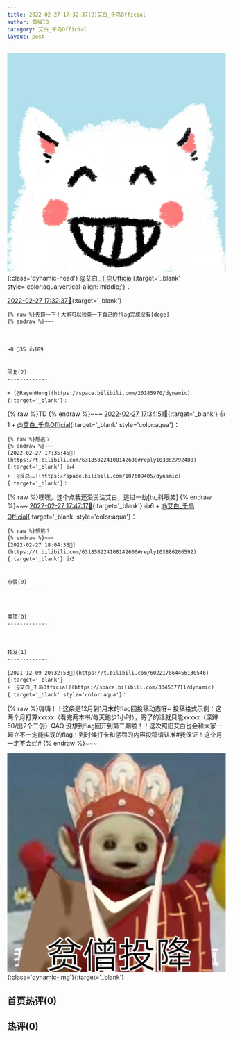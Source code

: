 ```yaml
---
title: 2022-02-27 17:32:37(2)艾白_千鸟Official
author: 御坂IO
category: 艾白_千鸟Official
layout: post
---
```


![img](/images/9ae8b9445fd0665cc014d9080156a45271be73c6.jpg){:class='dynamic-head'}
[@艾白_千鸟Official](https://space.bilibili.com/334537711/dynamic){:target='_blank' style='color:aqua;vertical-align: middle;'}：

[2022-02-27 17:32:37🔗](https://t.bilibili.com/631858224108142600){:target='_blank'}

~~~
{% raw %}先捞一下！大家可以检查一下自己的flag完成没有[doge]
{% endraw %}~~~



↪️0 💬35 👍189


回复(2)
-------------

+ [@RayenHong](https://space.bilibili.com/20185970/dynamic){:target='_blank'}：
~~~
{% raw %}TD
{% endraw %}~~~
[2022-02-27 17:34:51🔗](https://t.bilibili.com/631858224108142600#reply103882837584){:target='_blank'} 👍1
    + [@艾白_千鸟Official](https://space.bilibili.com/334537711/dynamic){:target='_blank' style='color:aqua'}：
~~~
{% raw %}想逃？
{% endraw %}~~~
[2022-02-27 17:35:45🔗](https://t.bilibili.com/631858224108142600#reply103882792480){:target='_blank'} 👍4
+ [@艮总灬](https://space.bilibili.com/107609405/dynamic){:target='_blank'}：
~~~
{% raw %}嘿嘿，这个点我还没关注艾白，逃过一劫[tv_斜眼笑]
{% endraw %}~~~
[2022-02-27 17:47:17🔗](https://t.bilibili.com/631858224108142600#reply103884151040){:target='_blank'} 👍6
    + [@艾白_千鸟Official](https://space.bilibili.com/334537711/dynamic){:target='_blank' style='color:aqua'}：
~~~
{% raw %}想逃？
{% endraw %}~~~
[2022-02-27 18:04:35🔗](https://t.bilibili.com/631858224108142600#reply103886206592){:target='_blank'} 👍3


点赞(0)
-------------



置顶(0)
-------------



转发(1)
-------------

[2021-12-09 20:32:53🔗](https://t.bilibili.com/602217864456130546){:target='_blank'}
+ [@艾白_千鸟Official](https://space.bilibili.com/334537711/dynamic){:target='_blank' style='color:aqua'}：
~~~
{% raw %}嗨嗨！！这条是12月到1月末的flag回投稿动态呀~
投稿格式示例：这两个月打算xxxxx（看完两本书/每天跑步1小时），寄了的话就只能xxxxx（深蹲50/出2个二创）QAQ
没想到flag回开到第二期啦！！这次照旧艾白也会和大家一起立不一定能实现的flag！到时候打卡和惩罚的内容投稿请认准#我保证！这个月一定不会烂# 
{% endraw %}~~~


[![img](/images/68ffcbe5f714deda566e67e37382e5c1e4aefadd.jpg){:class='dynamic-img'}](/images/68ffcbe5f714deda566e67e37382e5c1e4aefadd.jpg){:target='_blank'}




首页热评(0)
-------------



热评(0)
-------------



